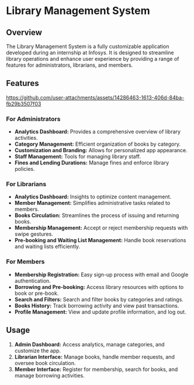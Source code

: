 # Library Management System


## Overview

The Library Management System is a fully customizable application developed during an internship at Infosys. It is designed to streamline library operations and enhance user experience by providing a range of features for administrators, librarians, and members.

## Features



https://github.com/user-attachments/assets/14286463-1613-406d-84ba-fb29b3507f03




### For Administrators
- **Analytics Dashboard:** Provides a comprehensive overview of library activities.
- **Category Management:** Efficient organization of books by category.
- **Customization and Branding:** Allows for personalized app appearance.
- **Staff Management:** Tools for managing library staff.
- **Fines and Lending Durations:** Manage fines and enforce library policies.

### For Librarians
- **Analytics Dashboard:** Insights to optimize content management.
- **Member Management:** Simplifies administrative tasks related to members.
- **Books Circulation:** Streamlines the process of issuing and returning books.
- **Membership Management:** Accept or reject membership requests with swipe gestures.
- **Pre-booking and Waiting List Management:** Handle book reservations and waiting lists efficiently.

### For Members
- **Membership Registration:** Easy sign-up process with email and Google authentication.
- **Borrowing and Pre-booking:** Access library resources with options to book or pre-book.
- **Search and Filters:** Search and filter books by categories and ratings.
- **Books History:** Track borrowing activity and view past transactions.
- **Profile Management:** View and update profile information, and log out.


## Usage

1. **Admin Dashboard:** Access analytics, manage categories, and customize the app.
2. **Librarian Interface:** Manage books, handle member requests, and oversee book circulation.
3. **Member Interface:** Register for membership, search for books, and manage borrowing activities.
